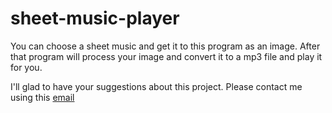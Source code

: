 # sheet-music-player
You can choose a sheet music and get it to this program as an image. After that program will process your image and convert it to a mp3 file and play it for you. 

I'll glad to have your suggestions about this project. Please contact me using this [email](mailto:m.eshtehardian@yahoo.com)
